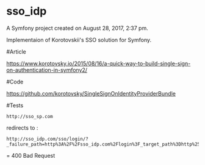 sso_idp
=======

A Symfony project created on August 28, 2017, 2:37 pm.

Implementaion of Korotovskii's SSO solution for Symfony.

#Article

https://www.korotovsky.io/2015/08/16/a-quick-way-to-build-single-sign-on-authentication-in-symfony2/

#Code

https://github.com/korotovsky/SingleSignOnIdentityProviderBundle

#Tests

    http://sso_sp.com
    
redirects to :
    
    http://sso_idp.com/sso/login/?_failure_path=http%3A%2F%2Fsso_idp.com%2Flogin%3F_target_path%3Dhttp%253A%252F%252Fsso_sp.com%252F%253F_hash%253DttPs2J9pbQNgpfUYnxo3Ck5gA6%25252FQALXI55VpPifB3rs%25253D&_target_path=http%3A%2F%2Fsso_sp.com%2Fotp%2Fvalidate%2F%3F_target_path%3Dhttp%253A%252F%252Fsso_sp.com%252F%253F_hash%253DttPs2J9pbQNgpfUYnxo3Ck5gA6%25252FQALXI55VpPifB3rs%25253D&service=consumer1&_hash=MeNs3iqXbuI72lc6sxYXmbz9zFX3NvJMK%2BocvFfwkdA%3D
    
= 400 Bad Request

